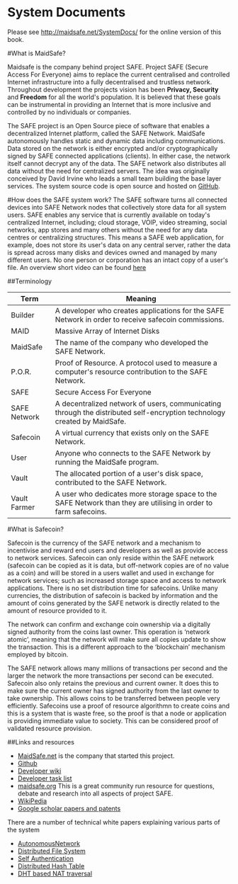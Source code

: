 # System Documents

Please see http://maidsafe.net/SystemDocs/ for the online version of this book.

#What is MaidSafe?

Maidsafe is the company behind project SAFE. Project SAFE (Secure Access For Everyone) aims to replace the current centralised and controlled Internet infrastructure into a fully decentralised and trustless network. Throughout development the projects vision has been **Privacy, Security** and **Freedom** for all the world's population. It is believed that these goals can be instrumental in providing an Internet that is more inclusive and controlled by no individuals or companies.

The SAFE project is an Open Source piece of software that enables a decentralized Internet platform, called the SAFE Network. MaidSafe autonomously handles static and dynamic data including communications. Data stored on the network is either encrypted and/or cryptographically signed by SAFE connected applications (clients). In either case, the network itself cannot decrypt any of the data. The SAFE network also distributes all data without the need for centralized servers. The idea was originally conceived by David Irvine who leads a small team building the base layer services. The system source code is open source and hosted on [GitHub](https://github.com/maidsafe).

#How does the SAFE system work?
The SAFE software turns all connected devices into SAFE Network nodes that collectively store data for all system users. SAFE enables any service that is currently available on today's centralized Internet, including; cloud storage, VOIP, video streaming, social networks, app stores and many others without the need for any data centres or centralizing structures. This means a SAFE web application, for example, does not store its user's data on any central server, rather the data is spread across many disks and devices owned and managed by many different users. No one person or corporation has an intact copy of a user's file. An overview short video can be found [here](https://www.youtube.com/watch?v=RdGH40oUVDY)

##Terminology

Term | Meaning
--- | ---
Builder | A developer who creates applications for the SAFE Network in order to receive safecoin commissions.
MAID | Massive Array of Internet Disks
MaidSafe | The name of the company who developed the SAFE Network.
P.O.R. | Proof of Resource. A protocol used to measure a computer's resource contribution to the SAFE Network.
SAFE | Secure Access For Everyone
SAFE Network | A decentralized network of users, communicating through the distributed self-encryption technology created by MaidSafe.
Safecoin | A virtual currency that exists only on the SAFE Network.
User | Anyone who connects to the SAFE Network by running the MaidSafe program.
Vault | The allocated portion of a user's disk space, contributed to the SAFE Network.
Vault Farmer | A user who dedicates more storage space to the SAFE Network than they are utilising in order to farm safecoins.

#What is Safecoin?

Safecoin is the currency of the SAFE network and a mechanism to incentivise and reward end users and developers as well as provide access to network services. Safecoin can only reside within the SAFE network (safecoin can be copied as it is data, but off-network copies are of no value as a coin) and will be stored in a users wallet and used in exchange for network services; such as increased storage space and access to network applications. There is no set distribution time for safecoins. Unlike many currencies, the distribution of safecoin is backed by information and the amount of coins generated by the SAFE network is directly related to the amount of resource provided to it.

The network can confirm and exchange coin ownership via a digitally signed authority from the coins last owner. This operation is ‘network atomic’, meaning that the network will make sure all copies update to show the transaction. This is a different approach to the ‘blockchain’ mechanism employed by bitcoin.

The SAFE network allows many millions of transactions per second and the larger the network the more transactions per second can be executed. Safecoin also only retains the previous and current owner. It does this to make sure the current owner has signed authority from the last owner to take ownership. This allows coins to be transferred between people very efficiently.  Safecoins use a proof of resource algorithmn to create coins and this is a system that is waste free, so the proof is that a node or application is providing immediate value to society. This can be considered proof of validated resource provision.


##Links and resources

* [MaidSafe.net](http://www.maidsafe.net) is the company that started this project.
* [Github](https://github.com/orgs/maidsafe)
* [Developer wiki](https://github.com/maidsafe/MaidSafe/wiki)
* [Developer task list](https://www.pivotaltracker.com/n/projects/852817)
* [maidsafe.org](https://www.maidsafe.org/) This is a great community run resource for questions, debate and research into all aspects of project SAFE.
* [WikiPedia](http://en.wikipedia.org/wiki/MaidSafe)
* [Google scholar papers and patents](http://scholar.google.co.uk/scholar?hl=en&q=maidsafe)

There are a number of technical white papers explaining various parts of the system

* [AutonomousNetwork](https://github.com/maidsafe/MaidSafe/wiki/unpublished_papers/AutonomousNetwork.pdf?raw=true)
* [Distributed File System ](https://github.com/maidsafe/MaidSafe/wiki/unpublished_papers/MaidSafeDistributedFileSystem.pdf?raw=true)
* [Self Authentication](https://github.com/maidsafe/MaidSafe/wiki/unpublished_papers/SelfAuthentication.pdf?raw=true)
* [Distributed Hash Table](https://github.com/maidsafe/MaidSafe/wiki/unpublished_papers/MaidSafeDistributedHashTable.pdf?raw=true)
* [DHT based NAT traversal](https://github.com/maidsafe/MaidSafe/wiki/unpublished_papers/DHTbasedNATTraversal.pdf?raw=true)

